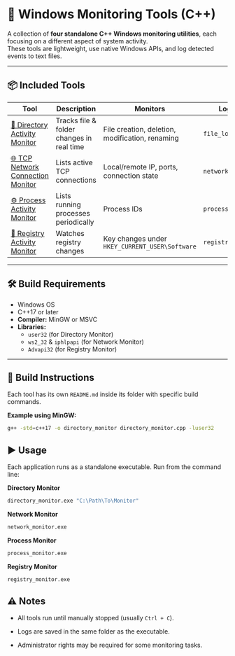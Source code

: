 
# 📄 Windows Monitoring Tools (C++)

A collection of **four standalone C++ Windows monitoring utilities**, each focusing on a different aspect of system activity.  
These tools are lightweight, use native Windows APIs, and log detected events to text files.

---

## 📦 Included Tools

| Tool | Description | Monitors | Log File |
|------|-------------|----------|----------|
| [📂 Directory Activity Monitor](directory_monitor/) | Tracks file & folder changes in real time | File creation, deletion, modification, renaming | `file_log.txt` |
| [🌐 TCP Network Connection Monitor](network_monitor/) | Lists active TCP connections | Local/remote IP, ports, connection state | `network_log.txt` |
| [⚙️ Process Activity Monitor](process_monitor/) | Lists running processes periodically | Process IDs | `process_log.txt` |
| [🔑 Registry Activity Monitor](registry_monitor/) | Watches registry changes | Key changes under `HKEY_CURRENT_USER\Software` | `registry_log.txt` |

---

## 🛠 Build Requirements
- Windows OS
- C++17 or later
- **Compiler:** MinGW or MSVC
- **Libraries:**
  - `user32` (for Directory Monitor)
  - `ws2_32` & `iphlpapi` (for Network Monitor)
  - `Advapi32` (for Registry Monitor)

---

## 📄 Build Instructions
Each tool has its own `README.md` inside its folder with specific build commands.  

**Example using MinGW:**
```bash
g++ -std=c++17 -o directory_monitor directory_monitor.cpp -luser32
```
## ▶ Usage
Each application runs as a standalone executable.
Run from the command line:

**Directory Monitor**
```bash
directory_monitor.exe "C:\Path\To\Monitor"
```

**Network Monitor**
```bash
network_monitor.exe
```

**Process Monitor**
```bash
process_monitor.exe
```

**Registry Monitor**
```bash
registry_monitor.exe
```

## ⚠ Notes
- All tools run until manually stopped (usually `Ctrl + C`).

- Logs are saved in the same folder as the executable.

- Administrator rights may be required for some monitoring tasks.
